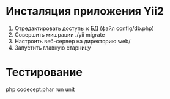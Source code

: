 Инсталяция приложения Yii2
============================
1. Отредактировать доступы к БД (файл config/db.php)
2. Совершить мишрации ./yii migrate
3. Настроить веб-сервер на директорию web/
4. Запустить главную старницу

Тестирование
============================
php codecept.phar run unit
